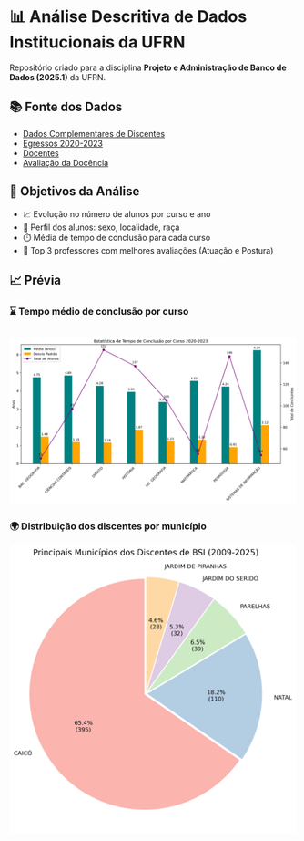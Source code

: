 # 📊 Análise Descritiva de Dados Institucionais da UFRN

Repositório criado para a disciplina **Projeto e Administração de Banco de Dados (2025.1)** da UFRN.

## 📚 Fonte dos Dados

- [Dados Complementares de Discentes](https://dados.ufrn.br/dataset/dados-complementares-de-discentes)  
- [Egressos 2020-2023](https://dados.ufrn.br/dataset/egressos)  
- [Docentes](https://dados.ufrn.br/dataset/docentes)  
- [Avaliação da Docência](https://dados.ufrn.br/dataset/avaliacoes-de-docencia)

## 🎯 Objetivos da Análise

- 📈 Evolução no número de alunos por curso e ano
- 👤 Perfil dos alunos: sexo, localidade, raça
- ⏱️ Média de tempo de conclusão para cada curso
- 🏅 Top 3 professores com melhores avaliações (Atuação e Postura)

## 📈 Prévia

### ⌛ Tempo médio de conclusão por curso
![Stats Tempo Conclusão](assets/tempo_conclusao_stats.png)
---

### 🌍 Distribuição dos discentes por município
![Municipios Discentes](assets/municipios_discentes.png)